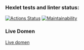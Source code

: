 ### Hexlet tests and linter status:
[![Actions Status](https://github.com/thiSSSnake/python-project-83/actions/workflows/hexlet-check.yml/badge.svg)](https://github.com/thiSSSnake/python-project-83/actions)
[![Maintainability](https://api.codeclimate.com/v1/badges/b26234a57b64ba400c5a/maintainability)](https://codeclimate.com/github/thiSSSnake/python-project-83/maintainability)
### Live Domen
[Live domen](https://python-project-83-swmd.onrender.com)